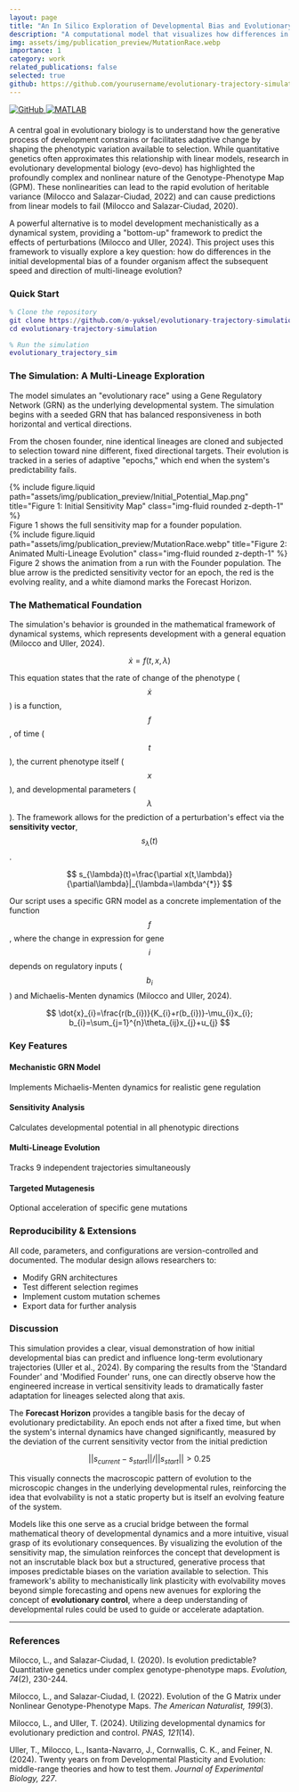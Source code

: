```yaml
---
layout: page
title: "An In Silico Exploration of Developmental Bias and Evolutionary Trajectories"
description: "A computational model that visualizes how differences in a founder genotype's developmental bias affect the speed and direction of multiple, independent evolutionary trajectories."
img: assets/img/publication_preview/MutationRace.webp
importance: 1
category: work
related_publications: false
selected: true
github: https://github.com/yourusername/evolutionary-trajectory-simulation
---
```


<div class="badges" style="margin-bottom: 20px;">
    <a href="https://github.com/o-yuksel/evolutionary-trajectory-simulation">
        <img src="https://img.shields.io/badge/GitHub-Code-blue?style=flat-square&logo=github" alt="GitHub">
    </a>
    <a href="https://github.com/o-yuksel/evolutionary-trajectory-simulation">
        <img src="https://img.shields.io/badge/MATLAB-R2019b+-orange?style=flat-square&logo=mathworks" alt="MATLAB">
    </a>
</div>

A central goal in evolutionary biology is to understand how the generative process of development constrains or facilitates adaptive change by shaping the phenotypic variation available to selection. While quantitative genetics often approximates this relationship with linear models, research in evolutionary developmental biology (evo-devo) has highlighted the profoundly complex and nonlinear nature of the Genotype-Phenotype Map (GPM). These nonlinearities can lead to the rapid evolution of heritable variance (Milocco and Salazar-Ciudad, 2022) and can cause predictions from linear models to fail (Milocco and Salazar-Ciudad, 2020).

A powerful alternative is to model development mechanistically as a dynamical system, providing a "bottom-up" framework to predict the effects of perturbations (Milocco and Uller, 2024). This project uses this framework to visually explore a key question: how do differences in the initial developmental bias of a founder organism affect the subsequent speed and direction of multi-lineage evolution?

### Quick Start

```matlab
% Clone the repository
git clone https://github.com/o-yuksel/evolutionary-trajectory-simulation.git
cd evolutionary-trajectory-simulation

% Run the simulation
evolutionary_trajectory_sim
```

### The Simulation: A Multi-Lineage Exploration

The model simulates an "evolutionary race" using a Gene Regulatory Network (GRN) as the underlying developmental system. The simulation begins with a seeded GRN that has balanced responsiveness in both horizontal and vertical directions.

From the chosen founder, nine identical lineages are cloned and subjected to selection toward nine different, fixed directional targets. Their evolution is tracked in a series of adaptive "epochs," which end when the system's predictability fails.

<div class="row justify-content-center">
    <div class="col-sm-6 mt-3 mt-md-0">
        {% include figure.liquid path="assets/img/publication_preview/Initial_Potential_Map.png" title="Figure 1: Initial Sensitivity Map" class="img-fluid rounded z-depth-1" %}
    </div>
</div>
<div class="caption">
Figure 1 shows the full sensitivity map for a founder population.
</div>

<div class="row">
    <div class="col-sm mt-3 mt-md-0">
        {% include figure.liquid path="assets/img/publication_preview/MutationRace.webp" title="Figure 2: Animated Multi-Lineage Evolution" class="img-fluid rounded z-depth-1" %}
    </div>
</div>
<div class="caption">
Figure 2 shows the animation from a run with the Founder population. The blue arrow is the predicted sensitivity vector for an epoch, the red is the evolving reality, and a white diamond marks the Forecast Horizon.
</div>

### The Mathematical Foundation

The simulation's behavior is grounded in the mathematical framework of dynamical systems, which represents development with a general equation (Milocco and Uller, 2024).

$$
\dot{x}=f(t,x,\lambda)
$$

This equation states that the rate of change of the phenotype ($$\dot{x}$$) is a function, $$f$$, of time ($$t$$), the current phenotype itself ($$x$$), and developmental parameters ($$\lambda$$). The framework allows for the prediction of a perturbation's effect via the **sensitivity vector**, $$s_{\lambda}(t)$$.

$$
s_{\lambda}(t)=\frac{\partial x(t,\lambda)}{\partial\lambda}|_{\lambda=\lambda^{*}}
$$

Our script uses a specific GRN model as a concrete implementation of the function $$f$$, where the change in expression for gene $$i$$ depends on regulatory inputs ($$b_i$$) and Michaelis-Menten dynamics (Milocco and Uller, 2024).

$$
\dot{x}_{i}=\frac{r(b_{i})}{K_{i}+r(b_{i})}-\mu_{i}x_{i}; b_{i}=\sum_{j=1}^{n}\theta_{ij}x_{j}+u_{j}
$$

### Key Features

<div class="row">
    <div class="col-md-6">
        <h4><i class="fas fa-network-wired"></i> Mechanistic GRN Model</h4>
        <p>Implements Michaelis-Menten dynamics for realistic gene regulation</p>
    </div>
    <div class="col-md-6">
        <h4><i class="fas fa-compass"></i> Sensitivity Analysis</h4>
        <p>Calculates developmental potential in all phenotypic directions</p>
    </div>
</div>

<div class="row">
    <div class="col-md-6">
        <h4><i class="fas fa-code-branch"></i> Multi-Lineage Evolution</h4>
        <p>Tracks 9 independent trajectories simultaneously</p>
    </div>
    <div class="col-md-6">
        <h4><i class="fas fa-dna"></i> Targeted Mutagenesis</h4>
        <p>Optional acceleration of specific gene mutations</p>
    </div>
</div>

### Reproducibility & Extensions

All code, parameters, and configurations are version-controlled and documented. The modular design allows researchers to:

- Modify GRN architectures
- Test different selection regimes
- Implement custom mutation schemes
- Export data for further analysis

### Discussion

This simulation provides a clear, visual demonstration of how initial developmental bias can predict and influence long-term evolutionary trajectories (Uller et al., 2024). By comparing the results from the 'Standard Founder' and 'Modified Founder' runs, one can directly observe how the engineered increase in vertical sensitivity leads to dramatically faster adaptation for lineages selected along that axis.

The **Forecast Horizon** provides a tangible basis for the decay of evolutionary predictability. An epoch ends not after a fixed time, but when the system's internal dynamics have changed significantly, measured by the deviation of the current sensitivity vector from the initial prediction

$$
||s_{current} - s_{start}|| / ||s_{start}|| > 0.25
$$

This visually connects the macroscopic pattern of evolution to the microscopic changes in the underlying developmental rules, reinforcing the idea that evolvability is not a static property but is itself an evolving feature of the system.

Models like this one serve as a crucial bridge between the formal mathematical theory of developmental dynamics and a more intuitive, visual grasp of its evolutionary consequences. By visualizing the evolution of the sensitivity map, the simulation reinforces the concept that development is not an inscrutable black box but a structured, generative process that imposes predictable biases on the variation available to selection. This framework's ability to mechanistically link plasticity with evolvability moves beyond simple forecasting and opens new avenues for exploring the concept of **evolutionary control**, where a deep understanding of developmental rules could be used to guide or accelerate adaptation.

---


### References

Milocco, L., and Salazar-Ciudad, I. (2020). Is evolution predictable? Quantitative genetics under complex genotype-phenotype maps. *Evolution, 74*(2), 230-244.

Milocco, L., and Salazar-Ciudad, I. (2022). Evolution of the G Matrix under Nonlinear Genotype-Phenotype Maps. *The American Naturalist, 199*(3).

Milocco, L., and Uller, T. (2024). Utilizing developmental dynamics for evolutionary prediction and control. *PNAS, 121*(14).

Uller, T., Milocco, L., Isanta-Navarro, J., Cornwallis, C. K., and Feiner, N. (2024). Twenty years on from Developmental Plasticity and Evolution: middle-range theories and how to test them. *Journal of Experimental Biology, 227*.

